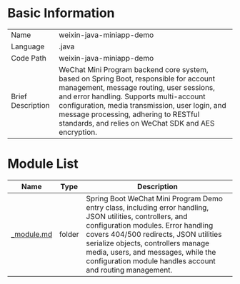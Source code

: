 # Basic Information

|      |      |
|------|------|
| Name | weixin-java-miniapp-demo |
| Language | .java |
| Code Path | weixin-java-miniapp-demo |
| Brief Description | WeChat Mini Program backend core system, based on Spring Boot, responsible for account management, message routing, user sessions, and error handling. Supports multi-account configuration, media transmission, user login, and message processing, adhering to RESTful standards, and relies on WeChat SDK and AES encryption. |

# Module List

| Name   | Type  | Description |
|-------|------|-------------|
| [_module.md](src/main/java/com/_module.md) | folder | Spring Boot WeChat Mini Program Demo entry class, including error handling, JSON utilities, controllers, and configuration modules. Error handling covers 404/500 redirects, JSON utilities serialize objects, controllers manage media, users, and messages, while the configuration module handles account and routing management. |


